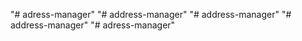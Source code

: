 "# adress-manager" 
"# address-manager" 
"# address-manager" 
"# address-manager" 
"# adress-manager" 
